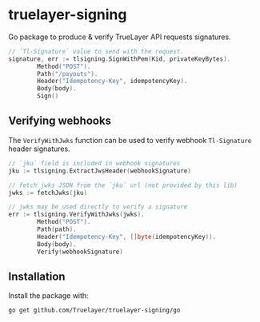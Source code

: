 # truelayer-signing
Go package to produce & verify TrueLayer API requests signatures.

```go
// `Tl-Signature` value to send with the request.
signature, err := tlsigning.SignWithPem(Kid, privateKeyBytes).
        Method("POST").
        Path("/payouts").
        Header("Idempotency-Key", idempotencyKey).
        Body(body).
        Sign()
```

## Verifying webhooks
The `VerifyWithJwks` function can be used to verify webhook `Tl-Signature` header signatures.

```go
// `jku` field is included in webhook signatures
jku := tlsigning.ExtractJwsHeader(webhookSignature)

// fetch jwks JSON from the `jku` url (not provided by this lib)
jwks := fetchJwks(jku)

// jwks may be used directly to verify a signature
err := tlsigning.VerifyWithJwks(jwks).
        Method("POST").
        Path(path).
        Header("Idempotency-Key", []byte(idempotencyKey)).
        Body(body).
        Verify(webhookSignature)
```

## Installation

Install the package with:

```shell
go get github.com/Truelayer/truelayer-signing/go
```
